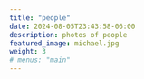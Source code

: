 ```yaml
---
title: "people"
date: 2024-08-05T23:43:58-06:00
description: photos of people
featured_image: michael.jpg
weight: 3
# menus: "main"
---
```


